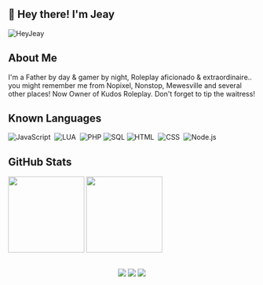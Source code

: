 ## 👋 Hey there! I'm Jeay
<p align="left"> <img src="https://komarev.com/ghpvc/?username=heyjeay&label=Views&color=blue&style=plastic" alt="HeyJeay" /> </p>



## About Me
I'm a Father by day & gamer by night, Roleplay aficionado & extraordinaire.. you might remember me from Nopixel, Nonstop, Mewesville and several other places! Now Owner of Kudos Roleplay. Don't forget to tip the waitress!<br>


## Known Languages

![JavaScript](https://img.shields.io/badge/-JavaScript-333333?style=flat&logo=javascript)&nbsp;
![LUA](https://img.shields.io/badge/-Lua-333333?style=flat&logo=lua)&nbsp;
![PHP](https://img.shields.io/badge/-PHP-333333?style=flat&logo=php)
![SQL](https://img.shields.io/badge/-MySQL-333333?style=flat&logo=mysql)
![HTML](https://img.shields.io/badge/-HTML-333333?style=flat&logo=HTML5)&nbsp;
![CSS](https://img.shields.io/badge/-CSS-333333?style=flat&logo=CSS3&logoColor=1572B6)&nbsp;
![Node.js](https://img.shields.io/badge/-Node.js-333333?style=flat&logo=node.js)&nbsp;

## GitHub Stats
<p align="left">
  <img height="155em" src="https://github-readme-stats-eight-theta.vercel.app/api?username=heyjeay&layout=compact&show_icons=true&include_all_commits=true&hide_border=true&count_private=true&title_color=ff64da&icon_color=a960ff&text_color=ffffff&bg_color=291B3E"/>
  <img height="155em" src="https://github-readme-stats-eight-theta.vercel.app/api/top-langs/?username=heyjeay&layout=compact&hide_border=true&title_color=ff64da&icon_color=a960ff&text_color=ffffff&bg_color=291B3E"/>
</a>
</p>

## 

<p align="center">
<a href="#"><img src="https://img.shields.io/badge/-Website-ff00ff?style=flat&logo=CodeSandbox&logoColor=white"/></a>
<a href="#"><img src="https://img.shields.io/badge/-Discord-7289DA?style=flat&logo=Discord&logoColor=white"/></a>
<a href="#"><img src="https://img.shields.io/badge/-Twitter-1DA1F2?style=flat&logo=Twitter&logoColor=white"/></a>
</p>
